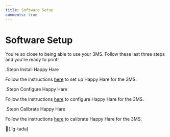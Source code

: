 ```yaml
---
title: Software Setup
comments: true
---
```


<style>
    .lg-tada {
        font-size: 50px;
    }
</style>

<link rel="stylesheet" href="../../../assets/css/kits.css">

# Software Setup

You're so close to being able to use your 3MS. Follow these last three steps and you're ready to print!

.Stepn Install Happy Hare

Follow the instructions [here](https://github.com/moggieuk/Happy-Hare/wiki/Quick-Start-3MS) to set up Happy Hare for the 3MS.

.Stepn Configure Happy Hare

Follow the instructions [here](config.md) to configure Happy Hare for the 3MS.

.Stepn Calibrate Happy Hare

Follow the instructions [here](calibration.md) to calibrate Happy Hare for the 3MS.

:tada:{.lg-tada}